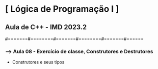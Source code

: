 # [ Lógica de Programação I ]

## Aula de C++ - IMD 2023.2


#=======#========#=======#========#=======#======

### --> Aula 08 - Exercício de classe, Construtores e Destrutores

- Construtores e seus tipos


